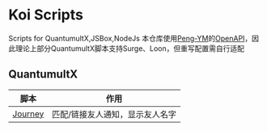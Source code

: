 # Koi Scripts
Scripts for QuantumultX,JSBox,NodeJs
本仓库使用[Peng-YM](https://github.com/Peng-YM)的[OpenAPI](https://github.com/Peng-YM/QuanX/tree/master/Tools/OpenAPI)，因此理论上部分QuantumultX脚本支持Surge、Loon，但重写配置需自行适配
## QuantumultX

|                             脚本                             |              作用               |
| :----------------------------------------------------------: | :-----------------------------: | 
| [Journey](https://github.com/qianli-Koi/Scripts/tree/master/QuantumultX/Journey) | 匹配/链接友人通知，显示友人名字 | [Pixiv](https://github.com/qianli-Koi/Scripts/tree/master/QuantumultX/Pixiv) | 解锁Premium/热门前30预览 |
